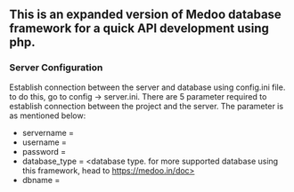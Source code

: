 ## This is an expanded version of Medoo database framework for a quick API development using php.


### Server Configuration
Establish connection between the server and database using config.ini file. to do this, go to config -> server.ini. There are 5 parameter required to establish connection between the project and the server. The parameter is as mentioned below:

- servername = <refer to where you project is hosted>
- username = <username for the database>
- password = <password of the database>
- database_type = <database type. for more supported database using this framework, head to https://medoo.in/doc>
- dbname = <name of your database>
